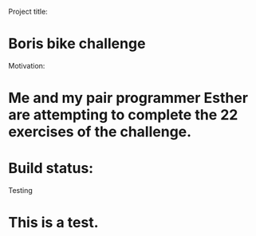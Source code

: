 Project title: 
# Boris bike challenge

Motivation:
# Me and my pair programmer Esther are attempting to complete the 22 exercises of the challenge.

# Build status:
Testing

# This is a test.